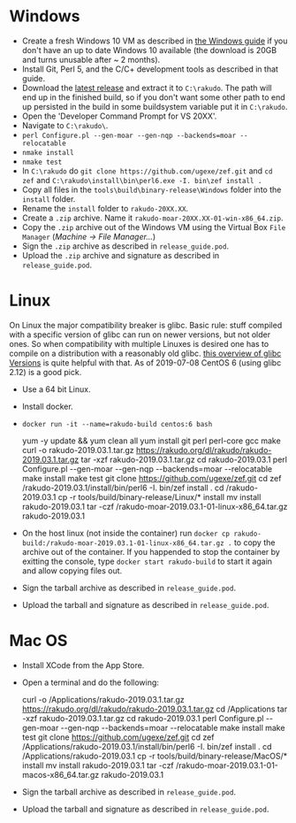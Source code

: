 Windows
=======

- Create a fresh Windows 10 VM as described in [the Windows guide](windows.md) if you don't have an up to date Windows 10 available (the download is 20GB and turns unusable after ~ 2 months).
- Install Git, Perl 5, and the C/C+ development tools as described in that guide.
- Download the [latest release](http://rakudo.org/files/rakudo) and extract it to `C:\rakudo`. The path will end up in the finished build, so if you don't want some other path to end up persisted in the build in some buildsystem variable put it in `C:\rakudo`.
- Open the 'Developer Command Prompt for VS 20XX'.
- Navigate to `C:\rakudo\`.
- `perl Configure.pl --gen-moar --gen-nqp --backends=moar --relocatable`
- `nmake install`
- `nmake test`
- In `C:\rakudo` do `git clone https://github.com/ugexe/zef.git` and `cd zef` and `C:\rakudo\install\bin\perl6.exe -I. bin\zef install .`
- Copy all files in the `tools\build\binary-release\Windows` folder into the `install` folder.
- Rename the `install` folder to `rakudo-20XX.XX`.
- Create a `.zip` archive. Name it `rakudo-moar-20XX.XX-01-win-x86_64.zip`.
- Copy the `.zip` archive out of the Windows VM using the Virtual Box `File Manager` (*Machine -> File Manager...*)
- Sign the `.zip` archive as described in `release_guide.pod`.
- Upload the `.zip` archive and signature as described in `release_guide.pod`.


Linux
=====

On Linux the major compatibility breaker is glibc. Basic rule: stuff compiled with a specific version of glibc can run on newer versions, but not older ones. So when compatibility with multiple Linuxes is desired one has to compile on a distribution with a reasonably old glibc.
[this overview of glibc Versions](https://gist.github.com/wagenet/35adca1a032cec2999d47b6c40aa45b1) is quite helpful with that.
As of 2019-07-08 CentOS 6 (using glibc 2.12) is a good pick.

- Use a 64 bit Linux.
- Install docker.
- `docker run -it --name=rakudo-build centos:6 bash`

    yum -y update && yum clean all
    yum install git perl perl-core gcc make
    curl -o rakudo-2019.03.1.tar.gz https://rakudo.org/dl/rakudo/rakudo-2019.03.1.tar.gz
    tar -xzf rakudo-2019.03.1.tar.gz
    cd rakudo-2019.03.1
    perl Configure.pl --gen-moar --gen-nqp --backends=moar --relocatable
    make install
    make test
    git clone https://github.com/ugexe/zef.git
    cd zef
    /rakudo-2019.03.1/install/bin/perl6 -I. bin/zef install .
    cd /rakudo-2019.03.1
    cp -r tools/build/binary-release/Linux/* install
    mv install rakudo-2019.03.1
    tar -czf /rakudo-moar-2019.03.1-01-linux-x86_64.tar.gz rakudo-2019.03.1

- On the host linux (not inside the container) run `docker cp rakudo-build:/rakudo-moar-2019.03.1-01-linux-x86_64.tar.gz .` to copy the archive out of the container. If you happended to stop the container by exitting the console, type `docker start rakudo-build` to start it again and allow copying files out.
- Sign the tarball archive as described in `release_guide.pod`.
- Upload the tarball and signature as described in `release_guide.pod`.


Mac OS
======

- Install XCode from the App Store.
- Open a terminal and do the following:

    curl -o /Applications/rakudo-2019.03.1.tar.gz https://rakudo.org/dl/rakudo/rakudo-2019.03.1.tar.gz
    cd /Applications
    tar -xzf rakudo-2019.03.1.tar.gz
    cd rakudo-2019.03.1
    perl Configure.pl --gen-moar --gen-nqp --backends=moar --relocatable
    make install
    make test
    git clone https://github.com/ugexe/zef.git
    cd zef
    /Applications/rakudo-2019.03.1/install/bin/perl6 -I. bin/zef install .
    cd /Applications/rakudo-2019.03.1
    cp -r tools/build/binary-release/MacOS/* install
    mv install rakudo-2019.03.1
    tar -czf /rakudo-moar-2019.03.1-01-macos-x86_64.tar.gz rakudo-2019.03.1

- Sign the tarball archive as described in `release_guide.pod`.
- Upload the tarball and signature as described in `release_guide.pod`.

